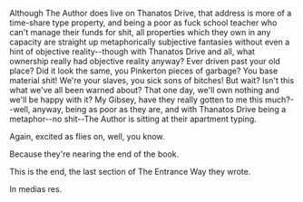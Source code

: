 Although The Author does live on Thanatos Drive, that address is more of a time-share type property, and being a poor as fuck school teacher who can't manage their funds for shit, all properties which they own in any capacity are straight up metaphorically subjective fantasies without even a hint of objective reality--though with Thanatos Drive and all, what ownership really had objective reality anyway? Ever driven past your old place? Did it look the same, you Pinkerton pieces of garbage? You base material shit! We're your slaves, you sick sons of bitches! But wait? Isn't this what we've all been warned about? That one day, we'll own nothing and we'll be happy with it? My Gibsey, have they really gotten to me this much?--well, anyway, being as poor as they are, and with Thanatos Drive being a metaphor--no shit--The Author is sitting at their apartment typing.

Again, excited as flies on, well, you know.

Because they're nearing the end of the book.

This is the end, the last section of The Entrance Way they wrote.

In medias res.